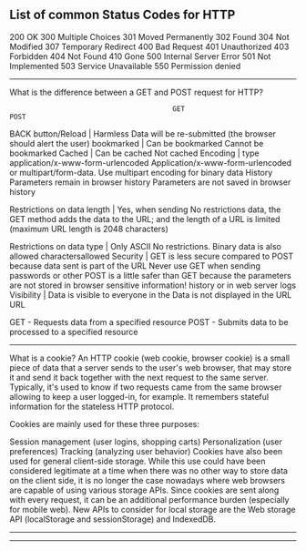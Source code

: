 List of common Status Codes for HTTP
-------------------------------------
200 OK
300 Multiple Choices
301 Moved Permanently
302 Found
304 Not Modified
307 Temporary Redirect
400 Bad Request
401 Unauthorized
403 Forbidden
404 Not Found
410 Gone
500 Internal Server Error
501 Not Implemented
503 Service Unavailable
550 Permission denied

------------------------------------------------------------------------------------------------------------------------------------------------

What is the difference between a GET and POST request for HTTP?

											GET													POST
BACK button/Reload | Harmless											Data will be re-submitted (the browser should alert the user)
bookmarked		|			Can be bookmarked							Cannot be bookmarked
Cached		|					Can be cached									Not cached
Encoding | type	application/x-www-form-urlencoded	Application/x-www-form-urlencoded or multipart/form-data. Use multipart encoding for binary data
History			Parameters remain in browser history		Parameters are not saved in browser history

Restrictions on data length	| Yes, when sending 	No restrictions
		data, the GET method adds the data to the URL; 
					and the length of a URL is limited 
				(maximum URL length is 2048 characters)

 Restrictions on data type	|	Only ASCII  				 No restrictions. Binary data is also allowed 
															charactersallowed
 Security |	GET is less secure compared to POST 
 because data sent is part of the URL
	Never use GET when sending passwords or other 		POST is a little safer than GET because the parameters are not stored in browser
	sensitive information!	 													history or in web server logs
Visibility  | Data is visible to everyone in the    Data is not displayed in the URL
							URL


GET - Requests data from a specified resource
POST - Submits data to be processed to a specified resource


------------------------------------------------------------------------------------------------------------------------------------------------
What is a cookie?
An HTTP cookie (web cookie, browser cookie) is a small piece of data that a server sends to the user's web browser, that may store it and send it back together with the next request to the same server. Typically, it's used to know if two requests came from the same browser allowing to keep a user logged-in, for example. It remembers stateful information for the stateless HTTP protocol.

Cookies are mainly used for these three purposes:

Session management (user logins, shopping carts)
Personalization (user preferences)
Tracking (analyzing user behavior)
Cookies have also been used for general client-side storage. While this use could have been considered legitimate at a time when there was no other way to store data on the client side, it is no longer the case nowadays where web browsers are capable of using various storage APIs. Since cookies are sent along with every request, it can be an additional performance burden (especially for mobile web). New APIs to consider for local storage are the Web storage API (localStorage and sessionStorage) and IndexedDB.

------------------------------------------------------------------------------------------------------------------------------------------------




------------------------------------------------------------------------------------------------------------------------------------------------
